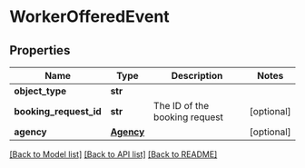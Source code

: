 # WorkerOfferedEvent

## Properties
Name | Type | Description | Notes
------------ | ------------- | ------------- | -------------
**object_type** | **str** |  | 
**booking_request_id** | **str** | The ID of the booking request | [optional] 
**agency** | [**Agency**](Agency.md) |  | [optional] 

[[Back to Model list]](../README.md#documentation-for-models) [[Back to API list]](../README.md#documentation-for-api-endpoints) [[Back to README]](../README.md)


